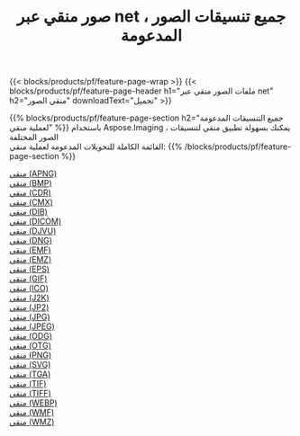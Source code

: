 ﻿---
title: صور منقي عبر net ، جميع تنسيقات الصور المدعومة 
weight: 3920
url: /ar/net/filter 
lang: ar
langdirlevel: 2
locales: zh-hans,ja,it,ru,de,es,fr,nl,id,lt,pl,pt,vi,tr,ko,zh-hant,ar,hi,th,sv,cs,uk,he
description: باستخدام Aspose.Imaging يمكنك بسهولة منقي الصور عبر net
---

{{< blocks/products/pf/feature-page-wrap >}}
{{< blocks/products/pf/feature-page-header h1="ملفات الصور منقي عبر net" h2="منقي الصور" downloadText="تحميل" >}}


{{% blocks/products/pf/feature-page-section  h2="جميع التنسيقات المدعومة لعملية منقي" %}}
باستخدام Aspose.Imaging ، يمكنك بسهولة تطبيق منقي لتنسيقات الصور المختلفة
<br/>
القائمة الكاملة للتحويلات المدعومة لعملية منقي:
{{% /blocks/products/pf/feature-page-section %}}
<div class="container-fluid productfamilypage bg-gray">
    <div class="convertypes bg-gray agp-content section">
        <div class="container">
		<div class="row other-converters">
		    <div class='col-md-2 other-converter remove-lp remove-rp'><a href="/imaging/ar/net/filter/apng" >منقي (APNG)</a></div><div class='col-md-2 other-converter remove-lp remove-rp'><a href="/imaging/ar/net/filter/bmp" >منقي (BMP)</a></div><div class='col-md-2 other-converter remove-lp remove-rp'><a href="/imaging/ar/net/filter/cdr" >منقي (CDR)</a></div><div class='col-md-2 other-converter remove-lp remove-rp'><a href="/imaging/ar/net/filter/cmx" >منقي (CMX)</a></div><div class='col-md-2 other-converter remove-lp remove-rp'><a href="/imaging/ar/net/filter/dib" >منقي (DIB)</a></div><div class='col-md-2 other-converter remove-lp remove-rp'><a href="/imaging/ar/net/filter/dicom" >منقي (DICOM)</a></div><div class='col-md-2 other-converter remove-lp remove-rp'><a href="/imaging/ar/net/filter/djvu" >منقي (DJVU)</a></div><div class='col-md-2 other-converter remove-lp remove-rp'><a href="/imaging/ar/net/filter/dng" >منقي (DNG)</a></div><div class='col-md-2 other-converter remove-lp remove-rp'><a href="/imaging/ar/net/filter/emf" >منقي (EMF)</a></div><div class='col-md-2 other-converter remove-lp remove-rp'><a href="/imaging/ar/net/filter/emz" >منقي (EMZ)</a></div><div class='col-md-2 other-converter remove-lp remove-rp'><a href="/imaging/ar/net/filter/eps" >منقي (EPS)</a></div><div class='col-md-2 other-converter remove-lp remove-rp'><a href="/imaging/ar/net/filter/gif" >منقي (GIF)</a></div><div class='col-md-2 other-converter remove-lp remove-rp'><a href="/imaging/ar/net/filter/ico" >منقي (ICO)</a></div><div class='col-md-2 other-converter remove-lp remove-rp'><a href="/imaging/ar/net/filter/j2k" >منقي (J2K)</a></div><div class='col-md-2 other-converter remove-lp remove-rp'><a href="/imaging/ar/net/filter/jp2" >منقي (JP2)</a></div><div class='col-md-2 other-converter remove-lp remove-rp'><a href="/imaging/ar/net/filter/jpg" >منقي (JPG)</a></div><div class='col-md-2 other-converter remove-lp remove-rp'><a href="/imaging/ar/net/filter/jpeg" >منقي (JPEG)</a></div><div class='col-md-2 other-converter remove-lp remove-rp'><a href="/imaging/ar/net/filter/odg" >منقي (ODG)</a></div><div class='col-md-2 other-converter remove-lp remove-rp'><a href="/imaging/ar/net/filter/otg" >منقي (OTG)</a></div><div class='col-md-2 other-converter remove-lp remove-rp'><a href="/imaging/ar/net/filter/png" >منقي (PNG)</a></div><div class='col-md-2 other-converter remove-lp remove-rp'><a href="/imaging/ar/net/filter/svg" >منقي (SVG)</a></div><div class='col-md-2 other-converter remove-lp remove-rp'><a href="/imaging/ar/net/filter/tga" >منقي (TGA)</a></div><div class='col-md-2 other-converter remove-lp remove-rp'><a href="/imaging/ar/net/filter/tif" >منقي (TIF)</a></div><div class='col-md-2 other-converter remove-lp remove-rp'><a href="/imaging/ar/net/filter/tiff" >منقي (TIFF)</a></div><div class='col-md-2 other-converter remove-lp remove-rp'><a href="/imaging/ar/net/filter/webp" >منقي (WEBP)</a></div><div class='col-md-2 other-converter remove-lp remove-rp'><a href="/imaging/ar/net/filter/wmf" >منقي (WMF)</a></div><div class='col-md-2 other-converter remove-lp remove-rp'><a href="/imaging/ar/net/filter/wmz" >منقي (WMZ)</a></div>
                </div>
        </div>
    </div>
</div>
<br/>
